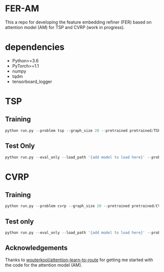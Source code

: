 # FER-AM
This a repo for developing the feature embedding refiner (FER) based on attention model (AM) for TSP and CVRP (work in progress).


# dependencies
* Python>=3.6
* PyTorch>=1.1
* numpy
* tqdm
* tensorboard_logger

# TSP
## Training
```python
python run.py --problem tsp --graph_size 20 --pretrained pretrained/TSP_20/epoch-99.pt --epoch_end 100 --batch_size 512 --epoch_size 10240 --val_size 1000 --eval_batch_size 1000 --T_max 200 --K 6
```

## Test Only
```python
python run.py --eval_only --load_path '{add model to load here}' --problem tsp --graph_size 20 --pretrained pretrained/TSP_20/epoch-99.pt --val_dataset dataset/tsp20_test_seed1234.pkl --val_size 10000 --eval_batch_size 10000 --T_max 200 
```

# CVRP
## Training
```python
python run.py --problem cvrp --graph_size 20 --pretrained pretrained/CVRP_20/epoch-99.pt --epoch_end 100 --batch_size 512 --epoch_size 10240 --val_size 1000 --eval_batch_size 1000 --T_max 200 --K 6
```

## Test only
```python
python run.py --eval_only --load_path '{add model to load here}' --problem cvrp --graph_size 20 --pretrained pretrained/CVRP_20/epoch-99.pt --val_dataset dataset/vrp20_test_seed1234.pkl --val_size 10000 --eval_batch_size 10000 --T_max 200 
```

## Acknowledgements
Thanks to [wouterkool/attention-learn-to-route](https://github.com/wouterkool/attention-learn-to-route) for getting me started with the code for the attention model (AM).
